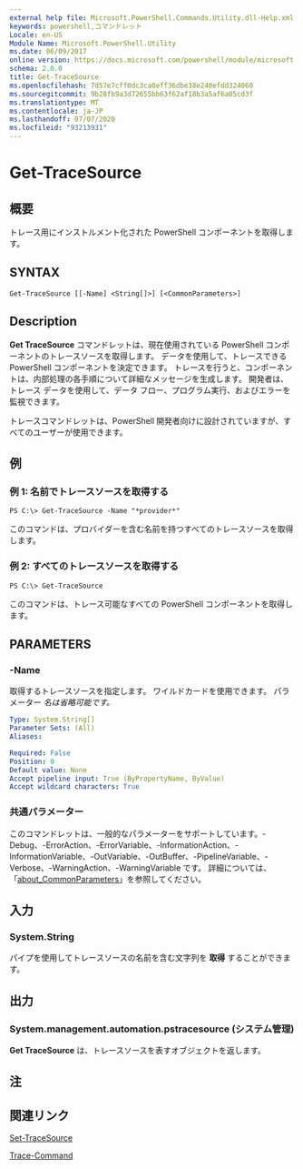 ```yaml
---
external help file: Microsoft.PowerShell.Commands.Utility.dll-Help.xml
keywords: powershell,コマンドレット
Locale: en-US
Module Name: Microsoft.PowerShell.Utility
ms.date: 06/09/2017
online version: https://docs.microsoft.com/powershell/module/microsoft.powershell.utility/get-tracesource?view=powershell-5.1&WT.mc_id=ps-gethelp
schema: 2.0.0
title: Get-TraceSource
ms.openlocfilehash: 7d57e7cff0dc3ca0eff36dbe38e240efdd324060
ms.sourcegitcommit: 9b28fb9a3d72655bb63f62af18b3a5af6a05cd3f
ms.translationtype: MT
ms.contentlocale: ja-JP
ms.lasthandoff: 07/07/2020
ms.locfileid: "93213931"
---
```

# Get-TraceSource

## 概要
トレース用にインストルメント化された PowerShell コンポーネントを取得します。

## SYNTAX

```
Get-TraceSource [[-Name] <String[]>] [<CommonParameters>]
```

## Description

**Get TraceSource** コマンドレットは、現在使用されている PowerShell コンポーネントのトレースソースを取得します。
データを使用して、トレースできる PowerShell コンポーネントを決定できます。
トレースを行うと、コンポーネントは、内部処理の各手順について詳細なメッセージを生成します。
開発者は、トレース データを使用して、データ フロー、プログラム実行、およびエラーを監視できます。

トレースコマンドレットは、PowerShell 開発者向けに設計されていますが、すべてのユーザーが使用できます。

## 例

### 例 1: 名前でトレースソースを取得する

```
PS C:\> Get-TraceSource -Name "*provider*"
```

このコマンドは、プロバイダーを含む名前を持つすべてのトレースソースを取得します。

### 例 2: すべてのトレースソースを取得する

```
PS C:\> Get-TraceSource
```

このコマンドは、トレース可能なすべての PowerShell コンポーネントを取得します。

## PARAMETERS

### -Name

取得するトレースソースを指定します。
ワイルドカードを使用できます。
パラメーター *名は省略可能です。*

```yaml
Type: System.String[]
Parameter Sets: (All)
Aliases:

Required: False
Position: 0
Default value: None
Accept pipeline input: True (ByPropertyName, ByValue)
Accept wildcard characters: True
```

### 共通パラメーター

このコマンドレットは、一般的なパラメーターをサポートしています。-Debug、-ErrorAction、-ErrorVariable、-InformationAction、-InformationVariable、-OutVariable、-OutBuffer、-PipelineVariable、-Verbose、-WarningAction、-WarningVariable です。 詳細については、「[about_CommonParameters](https://go.microsoft.com/fwlink/?LinkID=113216)」を参照してください。

## 入力

### System.String

パイプを使用してトレースソースの名前を含む文字列を **取得** することができます。

## 出力

### System.management.automation.pstracesource (システム管理)

**Get TraceSource** は、トレースソースを表すオブジェクトを返します。

## 注

## 関連リンク

[Set-TraceSource](Set-TraceSource.md)

[Trace-Command](Trace-Command.md)
